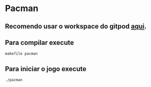 # Pacman

## Recomendo usar o workspace do gitpod <a href="gitpod.io/#https://github.com/Barbozah/Pacman">aqui</a>.

## Para compilar execute
```bash
makefile pacman
```

## Para iniciar o jogo execute
```bash
./pacman
```
